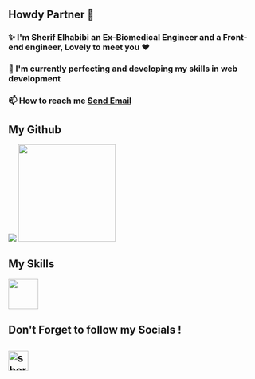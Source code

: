 
<h2>Howdy Partner 👾</h2>
<div >
<h3>✨ I'm Sherif Elhabibi an Ex-Biomedical Engineer and a Front-end engineer, Lovely to meet you ❤️</h3>
<h3>🌱 I'm currently perfecting and developing my skills in web development</h3>
<h3>📫 How to reach me  <a href = "mailto: sherif.hussein58@gmail.com">Send Email</a><h3>
</div>
 
<h2>My Github</h2>

<div>
<img src="https://github-readme-stats.vercel.app/api?username=sherifElhabibi&theme=aura&show_icons=true"></img>
<img height="195" src="https://github-readme-stats.vercel.app/api/top-langs/?username=sherifElhabibi&theme=aura&layout=compact"></img>
<div>

<h2>My Skills</h2>
<img height="60"  src="https://skillicons.dev/icons?i=c,cpp,js,html,css,jquery,bootstrap,sass,nodejs&theme=dark"></img>
  
<h2>Don't Forget to follow my Socials !<h2>
<a href="https://www.facebook.com/sherif.hussein.71/"><img src="https://raw.githubusercontent.com/rahuldkjain/github-profile-readme-generator/master/src/images/icons/Social/facebook.svg" alt="sherifElhabibi" width="40"/></a>

  
